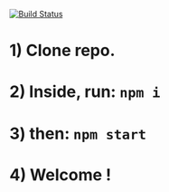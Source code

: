 [![Build Status](https://travis-ci.com/TheRealBarenziah/cat-eshop-react.svg?branch=dev)](https://travis-ci.com/TheRealBarenziah/cat-eshop-react)
# 1) Clone repo.
# 2)  Inside, run: `npm i`
# 3) then: `npm start`
# 4) Welcome !